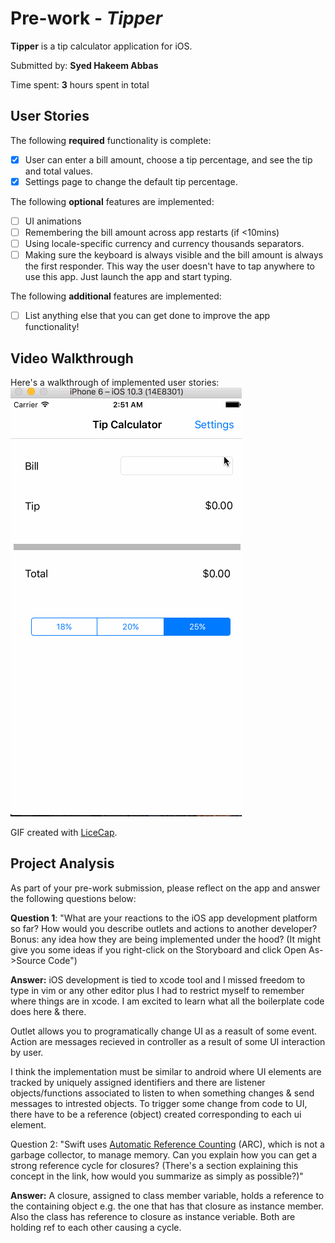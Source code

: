 # Pre-work - *Tipper*

**Tipper** is a tip calculator application for iOS.

Submitted by: **Syed Hakeem Abbas**

Time spent: **3** hours spent in total

## User Stories

The following **required** functionality is complete:

* [x] User can enter a bill amount, choose a tip percentage, and see the tip and total values.
* [x] Settings page to change the default tip percentage.

The following **optional** features are implemented:
* [ ] UI animations
* [ ] Remembering the bill amount across app restarts (if <10mins)
* [ ] Using locale-specific currency and currency thousands separators.
* [ ] Making sure the keyboard is always visible and the bill amount is always the first responder. This way the user doesn't have to tap anywhere to use this app. Just launch the app and start typing.

The following **additional** features are implemented:

- [ ] List anything else that you can get done to improve the app functionality!

## Video Walkthrough

Here's a walkthrough of implemented user stories:
![](assignment.gif)

GIF created with [LiceCap](http://www.cockos.com/licecap/).

## Project Analysis

As part of your pre-work submission, please reflect on the app and answer the following questions below:

**Question 1**: "What are your reactions to the iOS app development platform so far? How would you describe outlets and actions to another developer? Bonus: any idea how they are being implemented under the hood? (It might give you some ideas if you right-click on the Storyboard and click Open As->Source Code")

**Answer:** iOS development is tied to xcode tool and I missed freedom to type in vim or any other editor plus I had to restrict myself to remember where things are in xcode. I am excited to learn what all the boilerplate code does here & there.

Outlet allows you to programatically change UI as a reasult of some event. Action are messages recieved in controller as a result of some UI interaction by user.

I think the implementation must be similar to android where UI elements are tracked by uniquely assigned identifiers and there are listener objects/functions associated to listen to when something changes & send messages to intrested objects. To trigger some change from code to UI, there have to be a reference (object) created corresponding to each ui element.

Question 2: "Swift uses [Automatic Reference Counting](https://developer.apple.com/library/content/documentation/Swift/Conceptual/Swift_Programming_Language/AutomaticReferenceCounting.html#//apple_ref/doc/uid/TP40014097-CH20-ID49) (ARC), which is not a garbage collector, to manage memory. Can you explain how you can get a strong reference cycle for closures? (There's a section explaining this concept in the link, how would you summarize as simply as possible?)"

**Answer:** A closure, assigned to class member variable, holds a reference to the containing object e.g. the one that has that closure as instance member. Also the class has reference to closure as instance veriable. Both are holding ref to each other causing a cycle.
